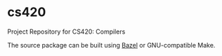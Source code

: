 # cs420
Project Repository for CS420: Compilers

The source package can be built using [Bazel](http://bazel.io) or GNU-compatible
Make.